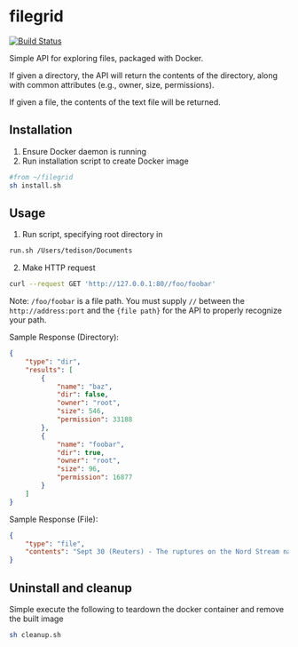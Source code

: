 # filegrid
[![Build Status](https://dev.azure.com/jenopizzaro/negspacy/_apis/build/status/jenojp.filegrid?branchName=main)](https://dev.azure.com/jenopizzaro/negspacy/_build/latest?definitionId=4&branchName=main)

Simple API for exploring files, packaged with Docker.

If given a directory, the API will return the contents of the directory, along with common attributes (e.g., owner, size, permissions).

If given a file, the contents of the text file will be returned.

## Installation
1. Ensure Docker daemon is running
2. Run installation script to create Docker image
```bash
#from ~/filegrid
sh install.sh
```

## Usage
1. Run script, specifying root directory in
```bash
run.sh /Users/tedison/Documents
```
2. Make HTTP request
```bash
curl --request GET 'http://127.0.0.1:80//foo/foobar'
```
Note: `/foo/foobar` is a file path. You must supply `//` between the `http://address:port` and the `{file path}` for the API to properly recognize your path.

Sample Response (Directory):
```json
{
    "type": "dir",
    "results": [
        {
            "name": "baz",
            "dir": false,
            "owner": "root",
            "size": 546,
            "permission": 33188
        },
        {
            "name": "foobar",
            "dir": true,
            "owner": "root",
            "size": 96,
            "permission": 16877
        }
    ]
}
```

Sample Response (File):
```json
{
    "type": "file",
    "contents": "Sept 30 (Reuters) - The ruptures on the Nord Stream natural gas pipeline system under the Baltic Sea have led to what is likely the biggest single release of climate-damaging methane ever recorded, the United Nations Environment Programme said on Friday.\n\nA huge plume of highly concentrated methane, a greenhouse gas far more potent but shorter-lived than carbon dioxide, was detected in an analysis this week of satellite imagery by researchers associated with UNEP's International Methane Emissions Observatory, or IMEO, the organization said."
}
```

## Uninstall and cleanup
Simple execute the following to teardown the docker container and remove the built image
```bash
sh cleanup.sh
```
